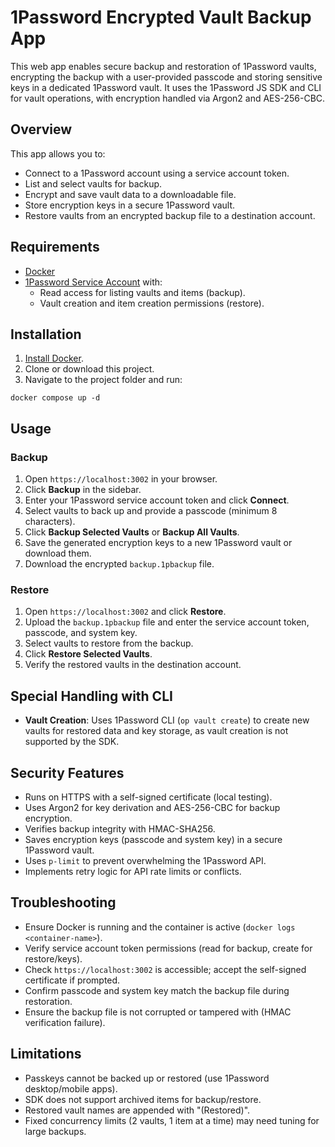 # 1Password Encrypted Vault Backup App

This web app enables secure backup and restoration of 1Password vaults, encrypting the backup with a user-provided passcode and storing sensitive keys in a dedicated 1Password vault. It uses the 1Password JS SDK and CLI for vault operations, with encryption handled via Argon2 and AES-256-CBC.

## Overview

This app allows you to:
- Connect to a 1Password account using a service account token.
- List and select vaults for backup.
- Encrypt and save vault data to a downloadable file.
- Store encryption keys in a secure 1Password vault.
- Restore vaults from an encrypted backup file to a destination account.

## Requirements

- [Docker](https://docs.docker.com/get-started/get-docker/)
- [1Password Service Account](https://developer.1password.com/docs/service-accounts/get-started) with:
  - Read access for listing vaults and items (backup).
  - Vault creation and item creation permissions (restore).

## Installation

1. [Install Docker](https://docs.docker.com/get-started/get-docker/).
2. Clone or download this project.
3. Navigate to the project folder and run:

```
docker compose up -d
```

## Usage

### Backup
1. Open `https://localhost:3002` in your browser.
2. Click **Backup** in the sidebar.
3. Enter your 1Password service account token and click **Connect**.
4. Select vaults to back up and provide a passcode (minimum 8 characters).
5. Click **Backup Selected Vaults** or **Backup All Vaults**.
6. Save the generated encryption keys to a new 1Password vault or download them.
7. Download the encrypted `backup.1pbackup` file.

### Restore
1. Open `https://localhost:3002` and click **Restore**.
2. Upload the `backup.1pbackup` file and enter the service account token, passcode, and system key.
3. Select vaults to restore from the backup.
4. Click **Restore Selected Vaults**.
5. Verify the restored vaults in the destination account.

## Special Handling with CLI

- **Vault Creation**: Uses 1Password CLI (`op vault create`) to create new vaults for restored data and key storage, as vault creation is not supported by the SDK.

## Security Features

- Runs on HTTPS with a self-signed certificate (local testing).
- Uses Argon2 for key derivation and AES-256-CBC for backup encryption.
- Verifies backup integrity with HMAC-SHA256.
- Saves encryption keys (passcode and system key) in a secure 1Password vault.
- Uses `p-limit` to prevent overwhelming the 1Password API.
- Implements retry logic for API rate limits or conflicts.

## Troubleshooting

- Ensure Docker is running and the container is active (`docker logs <container-name>`).
- Verify service account token permissions (read for backup, create for restore/keys).
- Check `https://localhost:3002` is accessible; accept the self-signed certificate if prompted.
- Confirm passcode and system key match the backup file during restoration.
- Ensure the backup file is not corrupted or tampered with (HMAC verification failure).

## Limitations

- Passkeys cannot be backed up or restored (use 1Password desktop/mobile apps).
- SDK does not support archived items for backup/restore.
- Restored vault names are appended with "(Restored)".
- Fixed concurrency limits (2 vaults, 1 item at a time) may need tuning for large backups.